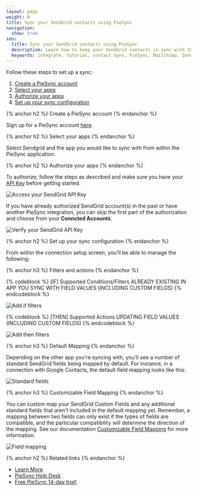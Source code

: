 ```yaml
---
layout: page
weight: 0
title: Sync your SendGrid contacts using PieSync
navigation:
  show: true
seo:
  title: Sync your SendGrid contacts using PieSync
  description: Learn how to keep your SendGrid contacts in sync with 100+ other apps using PieSync
  keywords: integrate, tutorial, contact sync, PieSync, Mailchimp, Zendesk, Salesforce, HubSpot, Quickbooks
---
```


Follow these steps to set up a sync:

1. [Create a PieSync account](#-Create-a-PieSync-account)
2. [Select your apps](#Select-your-apps)
3. [Authorize your apps](#Authorize-your-apps)
4. [Set up your sync configuration](#Set-up-your-sync-configuration)

{% anchor h2 %}
Create a PieSync account
{% endanchor %}

Sign up for a PieSync account [here](https://app.piesync.com/).

{% anchor h2 %}
Select your apps
{% endanchor %}

Select Sendgrid and the app you would like to sync with from within the PieSync application.

{% anchor h2 %}
Authorize your apps
{% endanchor %}

To authorize, follow the steps as described and make sure you have your [API Key]({{root_url}}/User_Guide/Settings/api_keys.html) before getting started.

![]({{root_url}}/img/piesync-api-key.png "Access your SendGrid API Key")

If you have already authorized SendGrid account(s) in the past or have another PieSync integration, you can skip the first part of the authorization and choose from your **Conncted Accounts**.

![]({{root_url}}/img/piesync-verify-api-key.png "Verify your SendGrid API Key")

{% anchor h2 %}
Set up your sync configuration
{% endanchor %}

From within the connection setup screen, you'll be able to manage the following:

{% anchor h3 %}
Filters and actions
{% endanchor %}

{% codeblock %}
[IF] Supported Conditions/Filters
   ALREADY EXISTING IN APP YOU SYNC WITH
   FIELD VALUES (INCLUDING CUSTOM FIELDS)
{% endcodeblock %}

![]({{root_url}}/img/piesync-if-filters.png "Add if filters")

{% codeblock %}
[THEN] Supported Actions
   UPDATING FIELD VALUES (INCLUDING CUSTOM FIELDS)
{% endcodeblock %}

![]({{root_url}}/img/piesync-then-filters.png "Add then filters")

{% anchor h3 %}
Default Mapping
{% endanchor %}

Depending on the other app you're syncing with, you'll see a number of standard SendGrid fields being mapped by default. For instance, in a connection with Google Contacts, the default field mapping looks like this:

![]({{root_url}}/img/piesync-default-fields.png "Standard fields")

{% anchor h3 %}
Customizable Field Mapping
{% endanchor %}

You can custom map your SendGrid Custom Fields and any additional standard fields that aren't included in the default mapping yet. Remember, a mapping between two fields can only exist if the types of fields are compatible, and the particular compatibility will determine the direction of the mapping. See our documentation [Customizable Field Mapping](https://help.piesync.com/features/new-customizable-field-mapping) for more information.

![]({{root_url}}/img/piesync-field-mapping.png "Field mapping")

{% anchor h2 %}
Related links
{% endanchor %}

- [Learn More](https://www.piesync.com/sendgrid/)
- [PieSync Help Desk](https://help.piesync.com/connector-apps/send-grid)
- [Free PieSync 14-day trial!](https://app.piesync.com/)
